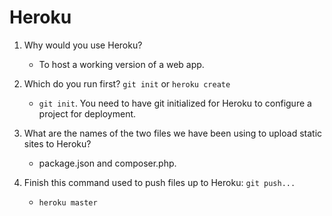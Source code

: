 # Heroku

1. Why would you use Heroku?

   * To host a working version of a web app.

2. Which do you run first? `git init` or `heroku create`

   * `git init`. You need to have git initialized for Heroku to configure a project for deployment.

3. What are the names of the two files we have been using to upload static sites to Heroku?

   * package.json and composer.php.

4. Finish this command used to push files up to Heroku: `git push...`
   * `heroku master`
